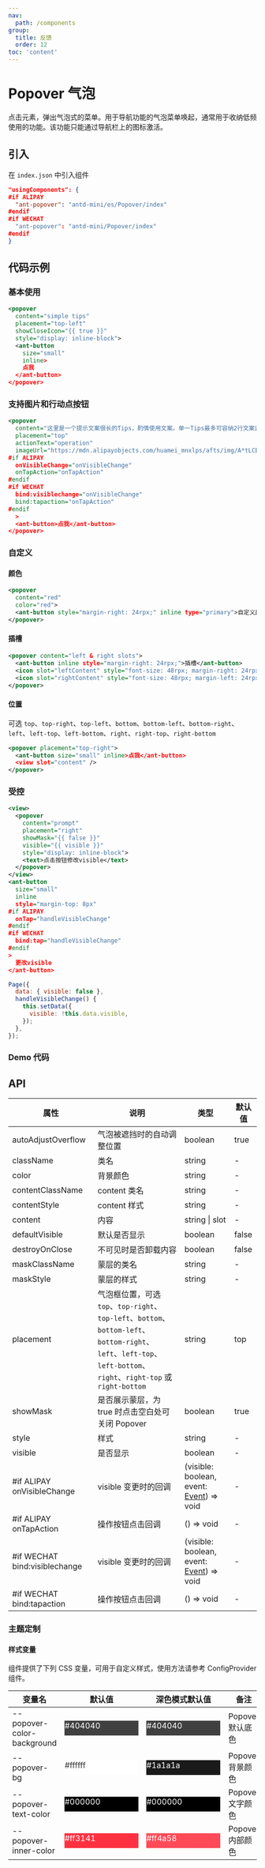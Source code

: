 ```yaml
---
nav:
  path: /components
group:
  title: 反馈
  order: 12
toc: 'content'
---
```


# Popover 气泡

点击元素，弹出气泡式的菜单。用于导航功能的气泡菜单唤起，通常用于收纳低频使用的功能。该功能只能通过导航栏上的图标激活。

## 引入

在 `index.json` 中引入组件

```json
"usingComponents": {
#if ALIPAY
  "ant-popover": "antd-mini/es/Popover/index"
#endif
#if WECHAT
  "ant-popover": "antd-mini/Popover/index"
#endif
}
```

## 代码示例

### 基本使用

```xml
<popover
  content="simple tips"
  placement="top-left"
  showCloseIcon="{{ true }}"
  style="display: inline-block">
  <ant-button
    size="small"
    inline>
    点我
  </ant-button>
</popover>
```

### 支持图片和行动点按钮

```xml
<popover
  content="这里是一个提示文案很长的Tips，酌情使用文案。单一Tips最多可容纳2行文案这里是一个提示文案很长的Tips，酌情使用文案。单一Tips最多可容纳2行文案…"
  placement="top"
  actionText="operation"
  imageUrl="https://mdn.alipayobjects.com/huamei_mnxlps/afts/img/A*tLCBTqxataIAAAAAAAAAAAAADkqGAQ/original"
#if ALIPAY
  onVisibleChange="onVisibleChange"
  onTapAction="onTapAction"
#endif
#if WECHAT
  bind:visiblechange="onVisibleChange"
  bind:tapaction="onTapAction"
#endif
  >
  <ant-button>点我</ant-button>
</popover>
```

### 自定义

#### 颜色

```xml
<popover
  content="red"
  color="red">
  <ant-button style="margin-right: 24rpx;" inline type="primary">自定义颜色</ant-button>
</popover>
```

#### 插槽

```xml
<popover content="left & right slots">
  <ant-button inline style="margin-right: 24rpx;">插槽</ant-button>
  <icon slot="leftContent" style="font-size: 48rpx; margin-right: 24rpx;" type="FaceRecognitionOutline" />
  <icon slot="rightContent" style="font-size: 48rpx; margin-left: 24rpx;" type="FaceRecognitionOutline" />
</popover>
```

#### 位置

可选 `top`、`top-right`、`top-left`、`bottom`、`bottom-left`、`bottom-right`、`left`、`left-top`、`left-bottom`、`right`、`right-top`、`right-bottom`

```xml
<popover placement="top-right">
  <ant-button size="small" inline>点我</ant-button>
  <view slot="content" />
</popover>
```

### 受控

```xml
<view>
  <popover
    content="prompt"
    placement="right"
    showMask="{{ false }}"
    visible="{{ visible }}"
    style="display: inline-block">
    <text>点击按钮修改visible</text>
  </popover>
</view>
<ant-button
  size="small"
  inline
  style="margin-top: 8px"
#if ALIPAY
  onTap="handleVisibleChange"
#endif
#if WECHAT
  bind:tap="handleVisibleChange"
#endif
>
  更改visible
</ant-button>
```

```js
Page({
  data: { visible: false },
  handleVisibleChange() {
    this.setData({
      visible: !this.data.visible,
    });
  },
});
```

### Demo 代码

<code src='../../demo/pages/Popover/index' noChangeButton></code>

## API

| 属性                          | 说明                                                                                                                                                                | 类型                                                                                                | 默认值 |
| ----------------------------- | ------------------------------------------------------------------------------------------------------------------------------------------------------------------- | --------------------------------------------------------------------------------------------------- | ------ |
| autoAdjustOverflow            | 气泡被遮挡时的自动调整位置                                                                                                                                          | boolean                                                                                             | true   |
| className                     | 类名                                                                                                                                                                | string                                                                                              | -      |
| color                         | 背景颜色                                                                                                                                                            | string                                                                                              | -      |
| contentClassName              | content 类名                                                                                                                                                        | string                                                                                              | -      |
| contentStyle                  | content 样式                                                                                                                                                        | string                                                                                              | -      |
| content                       | 内容                                                                                                                                                                | string \| slot                                                                                      | -      |
| defaultVisible                | 默认是否显示                                                                                                                                                        | boolean                                                                                             | false  |
| destroyOnClose                | 不可见时是否卸载内容                                                                                                                                                | boolean                                                                                             | false  |
| maskClassName                 | 蒙层的类名                                                                                                                                                          | string                                                                                              | -      |
| maskStyle                     | 蒙层的样式                                                                                                                                                          | string                                                                                              | -      |
| placement                     | 气泡框位置，可选 `top`、`top-right`、`top-left`、`bottom`、`bottom-left`、`bottom-right`、`left`、`left-top`、`left-bottom`、`right`、`right-top` 或 `right-bottom` | string                                                                                              | top    |
| showMask                      | 是否展示蒙层，为 true 时点击空白处可关闭 Popover                                                                                                                    | boolean                                                                                             | true   |
| style                         | 样式                                                                                                                                                                | string                                                                                              | -      |
| visible                       | 是否显示                                                                                                                                                            | boolean                                                                                             | -      |
| #if ALIPAY onVisibleChange    | visible 变更时的回调                                                                                                                                                | (visible: boolean, event: [Event](https://opendocs.alipay.com/mini/framework/event-object)) => void | -      |
| #if ALIPAY onTapAction        | 操作按钮点击回调                                                                                                                                                    | () => void                                                                                          | -      |
| #if WECHAT bind:visiblechange | visible 变更时的回调                                                                                                                                                | (visible: boolean, event: [Event](https://opendocs.alipay.com/mini/framework/event-object)) => void | -      |
| #if WECHAT bind:tapaction     | 操作按钮点击回调                                                                                                                                                    | () => void                                                                                          | -      |

### 主题定制

#### 样式变量

组件提供了下列 CSS 变量，可用于自定义样式，使用方法请参考 ConfigProvider 组件。

| 变量名                     | 默认值                                                                                            | 深色模式默认值                                                                                    | 备注             |
| -------------------------- | ------------------------------------------------------------------------------------------------- | ------------------------------------------------------------------------------------------------- | ---------------- |
| --popover-color-background | <div style="width: 150px; height: 30px; background-color: #404040; color: #ffffff;">#404040</div> | <div style="width: 150px; height: 30px; background-color: #404040; color: #ffffff;">#404040</div> | Popover 默认底色 |
| --popover-bg               | <div style="width: 150px; height: 30px; background-color: #ffffff; color: #333333;">#ffffff</div> | <div style="width: 150px; height: 30px; background-color: #1a1a1a; color: #ffffff;">#1a1a1a</div> | Popover 背景颜色 |
| --popover-text-color       | <div style="width: 150px; height: 30px; background-color: #000000; color: #ffffff;">#000000</div> | <div style="width: 150px; height: 30px; background-color: #000000; color: #ffffff;">#000000</div> | Popover 文字颜色 |
| --popover-inner-color      | <div style="width: 150px; height: 30px; background-color: #ff3141; color: #ffffff;">#ff3141</div> | <div style="width: 150px; height: 30px; background-color: #ff4a58; color: #ffffff;">#ff4a58</div> | Popover 内部颜色 |
